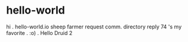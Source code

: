 # hello-world
hi . hello-world.io sheep farmer request comm. directory reply 74 's my favorite . :o) . Hello Druid 2
